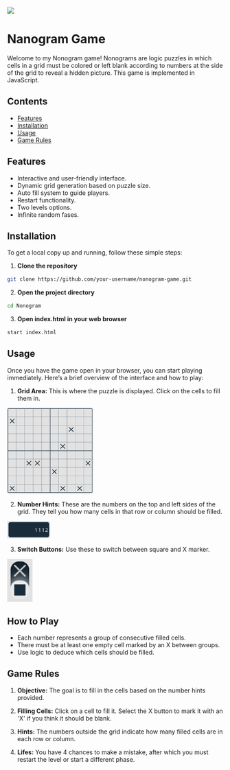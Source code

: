 [<img src="https://img.shields.io/badge/Portugu%C3%AAs-BR-%23FFDC02?style=flat-square&logo=readme&logoColor=white&logoSize=auto&labelColor=%2319AE47"/>](readme.pt-br.md)
# Nanogram Game

Welcome to my Nonogram game! Nonograms are logic puzzles in which cells in a grid must be colored or left blank according to numbers at the side of the grid to reveal a hidden picture. This game is implemented in JavaScript.

## Contents

- [Features](#features)
- [Installation](#installation)
- [Usage](#usage)
- [Game Rules](#game-rules)

## Features

- Interactive and user-friendly interface.
- Dynamic grid generation based on puzzle size.
- Auto fill system to guide players.
- Restart functionality.
- Two levels options.
- Infinite random fases.

## Installation

To get a local copy up and running, follow these simple steps:

1. **Clone the repository**

```sh
git clone https://github.com/your-username/nonogram-game.git
```

2. **Open the project directory**

```sh
cd Nonogram
```

3. **Open index.html in your web browser**

```sh
start index.html
```

## Usage

Once you have the game open in your browser, you can start playing immediately. Here’s a brief overview of the interface and how to play:

1. **Grid Area:** This is where the puzzle is displayed. Click on the cells to fill them in.
<img src="img/grid.png" alt="Grid Area Image" width="200"/>

2. **Number Hints:** These are the numbers on the top and left sides of the grid. They tell you how many cells in that row or column should be filled.
<img src="img/number-hint.png" alt="Grid Area Image" width="100"/>

3. **Switch Buttons:** Use these to switch between square and X marker.
<img src="img/switch-button.png" alt="Grid Area Image" height="100"/>

## How to Play

- Each number represents a group of consecutive filled cells.
- There must be at least one empty cell marked by an X between groups.
- Use logic to deduce which cells should be filled.

## Game Rules

1. **Objective:** The goal is to fill in the cells based on the number hints provided.

2. **Filling Cells:** Click on a cell to fill it. Select the X button to mark it with an 'X' if you think it should be blank.

3. **Hints:** The numbers outside the grid indicate how many filled cells are in each row or column.

4. **Lifes:** You have 4 chances to make a mistake, after which you must restart the level or start a different phase.
